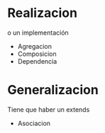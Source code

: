 # Realizacion
o un implementación
- Agregacion
- Composicion
- Dependencia
# Generalizacion
Tiene que haber un extends 
- Asociacion